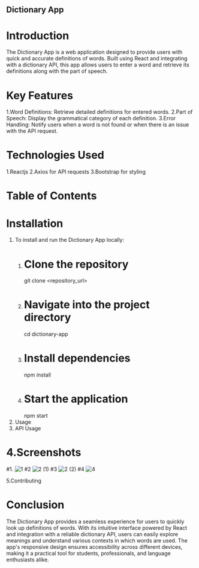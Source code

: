 ## Dictionary App
# Introduction
The Dictionary App is a web application designed to provide users with quick and accurate definitions of words. Built using React and integrating with a dictionary API, this app allows users to enter a word and retrieve its definitions along with the part of speech.

# Key Features
 1.Word Definitions: Retrieve detailed definitions for entered words.
 2.Part of Speech: Display the grammatical category of each definition.
 3.Error Handling: Notify users when a word is not found or when there is an issue with the API request.
# Technologies Used
1.Reactjs
2.Axios for API requests
3.Bootstrap for styling
# Table of Contents <br>
# Installation
1. To install and run the Dictionary App locally: <br>
   1. # Clone the repository <br>
      git clone <repository_url>
   2. # Navigate into the project directory <br>
      cd dictionary-app <br>
   3. # Install dependencies <br>
      npm install <br>
   4. # Start the application <br>
      npm start <br>
2. Usage <br>
3. API Usage <br>
# 4.Screenshots
#1.
![1](https://github.com/abhishek-singh632/Dictionary-App-Assignment/assets/118076036/b9d64ba8-249a-4033-be36-073cd09d54df)
#2
![2 (1)](https://github.com/abhishek-singh632/Dictionary-App-Assignment/assets/118076036/6ba3e82e-1616-484d-87ed-017c25f6228a)
#3
![2 (2)](https://github.com/abhishek-singh632/Dictionary-App-Assignment/assets/118076036/c218c906-c614-4f34-b843-40f3732a500b)
#4
![4](https://github.com/abhishek-singh632/Dictionary-App-Assignment/assets/118076036/b02bdc44-38ef-41d9-83e0-7369e63a6aba)

5.Contributing
# Conclusion
The Dictionary App provides a seamless experience for users to quickly look up definitions of words. With its intuitive interface powered by React and integration with a reliable dictionary API, users can easily explore meanings and understand various contexts in which words are used. The app's responsive design ensures accessibility across different devices, making it a practical tool for students, professionals, and language enthusiasts alike.
